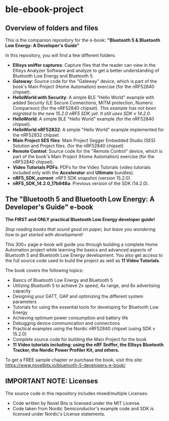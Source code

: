 # ble-ebook-project
## Overview of folders and files
This is the companion repository for the e-book: **"Bluetooth 5 &amp; Bluetooth Low Energy: A Developer's Guide"**

In this repository, you will find a few different folders:
- **Ellisys sniffer captures**: Capture files that the reader can view in the Ellisys Analyzer Software and analyze to get a better understanding of Bluetooth Low Energy and Bluetooth 5.
- **Gateway**: Source code for the "Gateway" device, which is part of the book's Main Project (Home Automation) exercise (for the nRF52840 chipset).
- **HelloWorld with Security**: A simple BLE "Hello World" example with added Security (LE Secure Connections, MITM protection, Numeric Comparison) (for the nRF52840 chipset). *This example has not been migrated to the new 15.2.0 nRF5 SDK yet. It still uses SDK v 14.2.0.*
- **HelloWorld**: A simple BLE "Hello World" example (for the nRF52840 chipset).
- **HelloWorld nRF52832**: A simple "Hello World" example implemented for the nRF52832 chipset.
- **Main Project SES files**: Main Project Segger Embedded Studio (SES) Solution and Project files. (for the nRF52840 chipset)
- **Remote Control**: Source code for the "Remote Control" device, which is part of the book's Main Project (Home Automation) exercise (for the nRF52840 chipset).
- **Video Tutorials PDFs**: PDFs for the Video Tutorials (video tutorials included only with the **Accelerator** and **Ultimate** bundles).
- **nRF5_SDK_current**: nRF5 SDK snapshot (version 15.2.0).
- **nRF5_SDK_14.2.0_17b948a**: Previous version of the SDK (14.2.0).

## The "Bluetooth 5 and Bluetooth Low Energy: A Developer's Guide" e-book
**The FIRST and ONLY practical Bluetooth Low Energy developer guide!**

_Stop reading books that sound good on paper, but leave you wondering how to get started with development!_

This 300+ page e-book will guide you through building a complete Home Automation project while learning the basics and advanced aspects of Bluetooth 5 and Bluetooth Low Energy development. You also get access to the full source code used to build the project as well as **11 Video Tutorials**.

The book covers the following topics:

- Basics of Bluetooth Low Energy and Bluetooth 5
- Utilizing Bluetooth 5 to achieve 2x speed, 4x range, and 8x advertising capacity
- Designing your GATT, GAP and optimizing the different system parameters
- Tutorials for using the essential tools for developing for Bluetooth Low Energy
- Achieving optimum power consumption and battery life
- Debugging device communication and connections
- Practical examples using the Nordic nRF52840 chipset (using SDK v 15.2.0)
- Complete source code for building the Main Project for the book
- **11 Video tutorials including: using the nRF Sniffer, the Ellisys Bluetooth Tracker, the Nordic Power Profiler Kit, and others.**

To get a FREE sample chapter or purchase the book, visit this site: https://www.novelbits.io/bluetooth-5-developers-e-book/

## IMPORTANT NOTE: Licenses
The source code in this repository includes mixed/multiple Licenses:
- Code written by Novel Bits is licensed under the MIT License.
- Code taken from Nordic Semiconductor's example code and SDK is licensed under Nordic's License statements.
